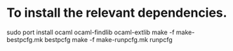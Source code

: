 # To install the relevant dependencies.
sudo port install ocaml ocaml-findlib ocaml-extlib
make -f make-bestpcfg.mk bestpcfg
make -f make-runpcfg.mk runpcfg